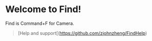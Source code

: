# Welcome to Find!

Find is Command+F for Camera.
> [Help and support[(https://github.com/zjohnzheng/FindHelp)

